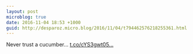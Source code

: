 ```yaml
---
layout: post
microblog: true
date: 2016-11-04 18:53 +1000
guid: http://desparoz.micro.blog/2016/11/04/t794462576218255361.html
---
```

Never trust a cucumber… [t.co/cYS3gwt05...](https://t.co/cYS3gwt05x)

